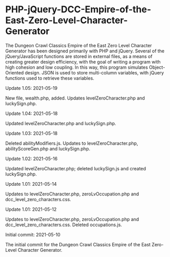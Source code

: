 # PHP-jQuery-DCC-Empire-of-the-East-Zero-Level-Character-Generator
The Dungeon Crawl Classics Empire of the East Zero Level Character Generator has been designed primarily with PHP and jQuery. Several of the jQuery/JavaScript functions are stored in external files, as a means of creating greater design efficiency, with the goal of writing a program with high cohesion and low coupling. In this way, this program simulates Object-Oriented design. JSON is used to store multi-column variables, with jQuery functions used to retrieve these variables.



Update 1.05: 2021-05-19

New file, wealth.php, added.  Updates levelZeroCharacter.php and luckySign.php.


Update 1.04: 2021-05-18

Updated levelZeroCharacter.php and luckySign.php.


Update 1.03: 2021-05-18

Deleted abilityModifiers.js.  Updates to levelZeroCharacter.php, abilityScoreGen.php and luckySign.php.


Update 1.02: 2021-05-16

Updated levelZeroCharacter.php; deleted luckySign.js and created luckySign.php.


Update 1.01: 2021-05-14

Updates to levelZeroCharacter.php, zeroLvOccupation.php and dcc_level_zero_characters.css. 


Update 1.01: 2021-05-12

Updates to levelZeroCharacter.php, zeroLvOccupation.php and dcc_level_zero_characters.css.  Deleted occupations.js. 

Initial commit: 2021-05-10

The initial commit for the Dungeon Crawl Classics Empire of the East Zero-Level Character Generator.

